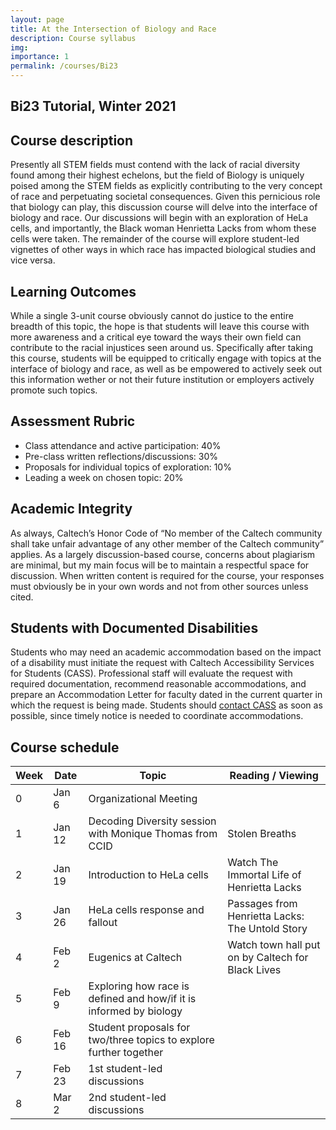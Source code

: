 ```yaml
---
layout: page
title: At the Intersection of Biology and Race
description: Course syllabus
img:
importance: 1
permalink: /courses/Bi23
---
```


## Bi23 Tutorial, Winter 2021

## Course description

Presently all STEM fields must contend with the lack of racial diversity found among their highest echelons, but the field of Biology is uniquely poised among the STEM fields as explicitly contributing to the very concept of race and perpetuating societal consequences. Given this pernicious role that biology can play, this discussion course will delve into the interface of biology and race. Our discussions will begin with an exploration of HeLa cells, and importantly, the Black woman Henrietta Lacks from whom these cells were taken. The remainder of the course will explore student-led vignettes of other ways in which race has impacted biological studies and vice versa.

## Learning Outcomes

While a single 3-unit course obviously cannot do justice to the entire breadth of this topic, the hope is that students will leave this course with more awareness and a critical eye toward the ways their own field can contribute to the racial injustices seen around us. Specifically after taking this course, students will be equipped to critically engage with topics at the interface of biology and race, as well as be empowered to actively seek out this information wether or not their future institution or employers actively promote such topics.

## Assessment Rubric
- Class attendance and active participation: 40%
- Pre-class written reflections/discussions: 30%
- Proposals for individual topics of exploration: 10%
- Leading a week on chosen topic: 20%

## Academic Integrity
As always, Caltech’s Honor Code of “No member of the Caltech community shall take unfair advantage of any other member of the Caltech community” applies. As a largely discussion-based course, concerns about plagiarism are minimal, but my main focus will be to maintain a respectful space for discussion. When written content is required for the course, your responses must obviously be in your own words and not from other sources unless cited.

## Students with Documented Disabilities
Students who may need an academic accommodation based on the impact of a disability must initiate the request with Caltech Accessibility Services for Students (CASS). Professional staff will evaluate the request with required documentation, recommend reasonable accommodations, and prepare an Accommodation Letter for faculty dated in the current quarter in which the request is being made. Students should [contact CASS](http://cass.caltech.edu/) as soon as possible, since timely notice is needed to coordinate accommodations.

## Course schedule

|   Week  |   Date    |   Topic                                                               |   Reading / Viewing                                  |
|---------|-----------|-----------------------------------------------------------------------|------------------------------------------------------|
|   0     |   Jan 6   |   Organizational Meeting                                              |                                                      |
|   1     |   Jan 12  |   Decoding Diversity session with Monique Thomas from CCID            |   Stolen Breaths                                     |
|   2     |   Jan 19  |   Introduction to HeLa cells                                          |   Watch The Immortal Life of Henrietta Lacks         |
|   3     |   Jan 26  |   HeLa cells response and fallout                                     |   Passages from Henrietta Lacks: The Untold Story    |
|   4     |   Feb 2   |   Eugenics at Caltech                                                 |   Watch town hall put on by Caltech for Black Lives  |
|   5     |   Feb 9   |   Exploring how race is defined and how/if it is informed by biology  |                                                      |
|   6     |   Feb 16  |   Student proposals for two/three topics to explore further together  |                                                      |
|   7     |   Feb 23  |   1st student-led discussions                                         |                                                      |
|   8     |   Mar 2   |   2nd student-led discussions                                         |                                                      |

